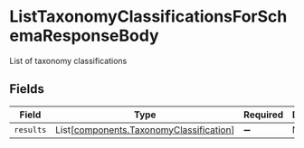# ListTaxonomyClassificationsForSchemaResponseBody

List of taxonomy classifications


## Fields

| Field                                                                                        | Type                                                                                         | Required                                                                                     | Description                                                                                  |
| -------------------------------------------------------------------------------------------- | -------------------------------------------------------------------------------------------- | -------------------------------------------------------------------------------------------- | -------------------------------------------------------------------------------------------- |
| `results`                                                                                    | List[[components.TaxonomyClassification](../../models/components/taxonomyclassification.md)] | :heavy_minus_sign:                                                                           | N/A                                                                                          |